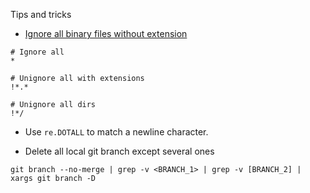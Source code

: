 Tips and tricks

* [Ignore all binary files without extension](https://stackoverflow.com/questions/5711120/gitignore-without-binary-files)

```
# Ignore all
*

# Unignore all with extensions
!*.*

# Unignore all dirs
!*/
```

* Use `re.DOTALL` to match a newline character.

* Delete all local git branch except several ones

```
git branch --no-merge | grep -v <BRANCH_1> | grep -v [BRANCH_2] | xargs git branch -D
```
